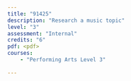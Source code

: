 ```yaml
---
title: "91425"
description: "Research a music topic"
level: "3"
assessment: "Internal"
credits: "6"
pdf: <pdf>
courses:
    - "Performing Arts Level 3"
    
---
```

